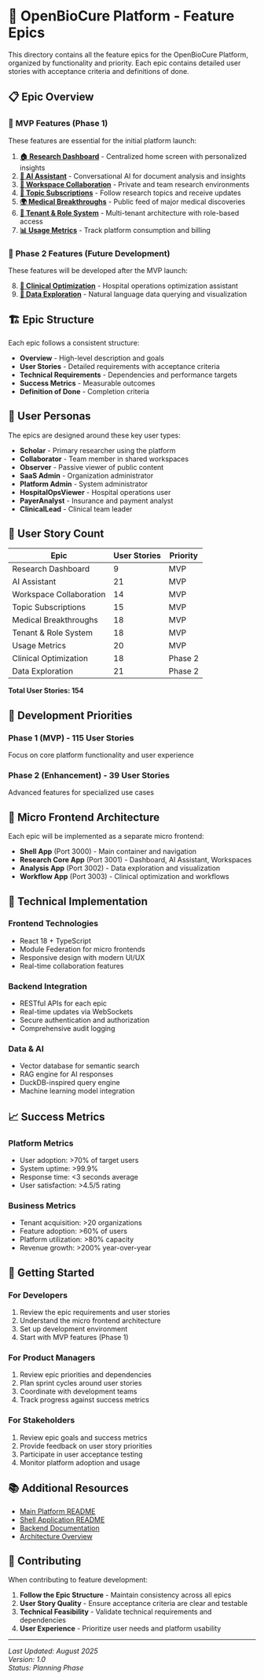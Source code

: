 # 🚀 OpenBioCure Platform - Feature Epics

This directory contains all the feature epics for the OpenBioCure Platform, organized by functionality and priority. Each epic contains detailed user stories with acceptance criteria and definitions of done.

## 📋 Epic Overview

### 🎯 **MVP Features** (Phase 1)
These features are essential for the initial platform launch:

1. **[🏠 Research Dashboard](./research-dashboard.md)** - Centralized home screen with personalized insights
2. **[🤖 AI Assistant](./ai-assistant.md)** - Conversational AI for document analysis and insights
3. **[👥 Workspace Collaboration](./workspace-collaboration.md)** - Private and team research environments
4. **[🔔 Topic Subscriptions](./topic-subscriptions.md)** - Follow research topics and receive updates
5. **[🌍 Medical Breakthroughs](./medical-breakthroughs.md)** - Public feed of major medical discoveries
6. **[🏢 Tenant & Role System](./tenant-role-system.md)** - Multi-tenant architecture with role-based access
7. **[📊 Usage Metrics](./usage-metrics.md)** - Track platform consumption and billing

### 🚀 **Phase 2 Features** (Future Development)
These features will be developed after the MVP launch:

8. **[🏥 Clinical Optimization](./clinical-optimization.md)** - Hospital operations optimization assistant
9. **[💬 Data Exploration](./conversational-data-exploration.md)** - Natural language data querying and visualization

## 🏗️ Epic Structure

Each epic follows a consistent structure:

- **Overview** - High-level description and goals
- **User Stories** - Detailed requirements with acceptance criteria
- **Technical Requirements** - Dependencies and performance targets
- **Success Metrics** - Measurable outcomes
- **Definition of Done** - Completion criteria

## 👥 User Personas

The epics are designed around these key user types:

- **Scholar** - Primary researcher using the platform
- **Collaborator** - Team member in shared workspaces
- **Observer** - Passive viewer of public content
- **SaaS Admin** - Organization administrator
- **Platform Admin** - System administrator
- **HospitalOpsViewer** - Hospital operations user
- **PayerAnalyst** - Insurance and payment analyst
- **ClinicalLead** - Clinical team leader

## 🔢 User Story Count

| Epic | User Stories | Priority |
|------|-------------|----------|
| Research Dashboard | 9 | MVP |
| AI Assistant | 21 | MVP |
| Workspace Collaboration | 14 | MVP |
| Topic Subscriptions | 15 | MVP |
| Medical Breakthroughs | 18 | MVP |
| Tenant & Role System | 18 | MVP |
| Usage Metrics | 20 | MVP |
| Clinical Optimization | 18 | Phase 2 |
| Data Exploration | 21 | Phase 2 |

**Total User Stories: 154**

## 🎯 Development Priorities

### **Phase 1 (MVP) - 115 User Stories**
Focus on core platform functionality and user experience

### **Phase 2 (Enhancement) - 39 User Stories**
Advanced features for specialized use cases

## 📱 Micro Frontend Architecture

Each epic will be implemented as a separate micro frontend:

- **Shell App** (Port 3000) - Main container and navigation
- **Research Core App** (Port 3001) - Dashboard, AI Assistant, Workspaces
- **Analysis App** (Port 3002) - Data exploration and visualization
- **Workflow App** (Port 3003) - Clinical optimization and workflows

## 🔧 Technical Implementation

### **Frontend Technologies**
- React 18 + TypeScript
- Module Federation for micro frontends
- Responsive design with modern UI/UX
- Real-time collaboration features

### **Backend Integration**
- RESTful APIs for each epic
- Real-time updates via WebSockets
- Secure authentication and authorization
- Comprehensive audit logging

### **Data & AI**
- Vector database for semantic search
- RAG engine for AI responses
- DuckDB-inspired query engine
- Machine learning model integration

## 📈 Success Metrics

### **Platform Metrics**
- User adoption: >70% of target users
- System uptime: >99.9%
- Response time: <3 seconds average
- User satisfaction: >4.5/5 rating

### **Business Metrics**
- Tenant acquisition: >20 organizations
- Feature adoption: >60% of users
- Platform utilization: >80% capacity
- Revenue growth: >200% year-over-year

## 🚀 Getting Started

### **For Developers**
1. Review the epic requirements and user stories
2. Understand the micro frontend architecture
3. Set up development environment
4. Start with MVP features (Phase 1)

### **For Product Managers**
1. Review epic priorities and dependencies
2. Plan sprint cycles around user stories
3. Coordinate with development teams
4. Track progress against success metrics

### **For Stakeholders**
1. Review epic goals and success metrics
2. Provide feedback on user story priorities
3. Participate in user acceptance testing
4. Monitor platform adoption and usage

## 📚 Additional Resources

- [Main Platform README](../README.md)
- [Shell Application README](../app/README.md)
- [Backend Documentation](../../backend/README.md)
- [Architecture Overview](../README.md#architecture-overview)

## 🤝 Contributing

When contributing to feature development:

1. **Follow the Epic Structure** - Maintain consistency across all epics
2. **User Story Quality** - Ensure acceptance criteria are clear and testable
3. **Technical Feasibility** - Validate technical requirements and dependencies
4. **User Experience** - Prioritize user needs and platform usability

---

*Last Updated: August 2025*  
*Version: 1.0*  
*Status: Planning Phase*
